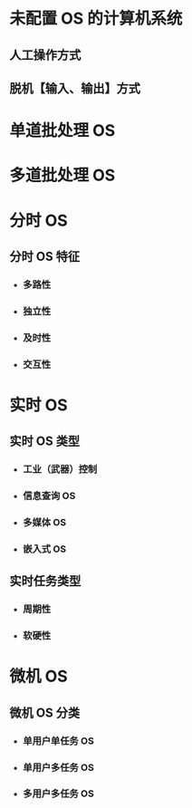 # 未配置 OS 的计算机系统

## 人工操作方式

## 脱机【输入、输出】方式

# 单道批处理 OS

# 多道批处理 OS

# 分时 OS

## 分时 OS 特征

- ### 多路性
- ### 独立性
- ### 及时性
- ### 交互性

# 实时 OS

## 实时 OS 类型

- ### 工业（武器）控制
- ### 信息查询 OS
- ### 多媒体 OS
- ### 嵌入式 OS

## 实时任务类型

- ### 周期性
- ### 软硬性

# 微机 OS

## 微机 OS 分类

- ### 单用户单任务 OS
- ### 单用户多任务 OS
- ### 多用户多任务 OS